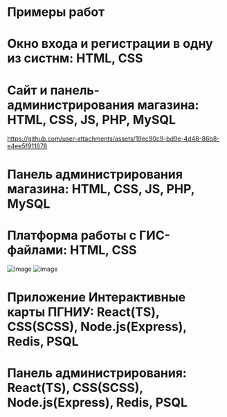 # Примеры работ 

# Окно входа и регистрации в одну из систнм: HTML, CSS


# Сайт и панель-администрирования магазина: HTML, CSS, JS,  PHP,  MySQL


https://github.com/user-attachments/assets/19ec90c9-bd9e-4d48-86b8-e4ee5f911678



# Панель администрирования магазина: HTML, CSS, JS,  PHP,  MySQL


# Платформа работы с ГИС-файлами: HTML, CSS

![image](https://github.com/user-attachments/assets/c5d70575-ac00-482d-8d4e-4e002b0163d4)  ![image](https://github.com/user-attachments/assets/9b3a0906-0da8-4a4d-abda-7534296c98ad)


# Приложение Интерактивные карты ПГНИУ: React(TS), CSS(SCSS), Node.js(Express), Redis, PSQL

# Панель администрирования: React(TS), CSS(SCSS), Node.js(Express), Redis, PSQL




